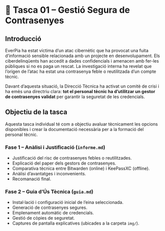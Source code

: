 # 📘 Tasca 01 – Gestió Segura de Contrasenyes

## Introducció

EverPia ha estat víctima d’un atac cibernètic que ha provocat una fuita d’informació sensible relacionada amb un projecte en desenvolupament. Els ciberdelinqüents han accedit a dades confidencials i amenacen amb fer-les públiques si no es paga un rescat. La investigació interna ha revelat que l’origen de l’atac ha estat una contrasenya feble o reutilitzada d’un compte tècnic.

Davant d’aquesta situació, la Direcció Tècnica ha activat un comitè de crisi i ha emès una directriu clara: **tot el personal tècnic ha d’utilitzar un gestor de contrasenyes validat** per garantir la seguretat de les credencials.

## Objectiu de la tasca

Aquesta tasca individual té com a objectiu avaluar tècnicament les opcions disponibles i crear la documentació necessària per a la formació del personal tècnic.

### Fase 1 – Anàlisi i Justificació (`informe.md`)
- Justificació del risc de contrasenyes febles o reutilitzades.
- Explicació del paper dels gestors de contrasenyes.
- Comparativa tècnica entre Bitwarden (online) i KeePassXC (offline).
- Anàlisi d’avantatges i inconvenients.
- Recomanació final.

### Fase 2 – Guia d’Ús Tècnica (`guia.md`)
- Instal·lació i configuració inicial de l’eina seleccionada.
- Generació de contrasenyes segures.
- Emplenament automàtic de credencials.
- Gestió de còpies de seguretat.
- Captures de pantalla explicatives (ubicades a la carpeta `img/`).

